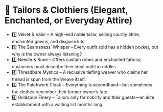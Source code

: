 # 💃 Tailors & Clothiers (Elegant, Enchanted, or Everyday Attire)

* 1️⃣ Velvet & Valor – A high-end noble tailor, selling courtly attire, enchanted gowns, and disguise kits.
* 2️⃣ The Seamstress’ Whisper – Every outfit sold has a hidden pocket, but why is the owner always listening?
* 3️⃣ Needle & Rune – Offers custom robes and enchanted fabrics; customers must describe their ideal outfit in riddles.
* 4️⃣ Threadbare Mystics – A reclusive tiefling weaver who claims her thread is spun from the Weave itself.
* 5️⃣ The Patchwork Cloak – Everything is secondhand—but sometimes the clothes remember their former owner’s fate.
* 6️⃣ Goldspun Finery – Tailors only for nobility and their guests—an elite establishment with a waiting list months long.
